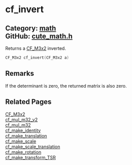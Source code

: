 [//]: # (This file is automatically generated by Cute Framework's docs parser.)
[//]: # (Do not edit this file by hand!)
[//]: # (See: https://github.com/RandyGaul/cute_framework/blob/master/samples/docs_parser.cpp)
[](../header.md ':include')

# cf_invert

Category: [math](/api_reference?id=math)  
GitHub: [cute_math.h](https://github.com/RandyGaul/cute_framework/blob/master/include/cute_math.h)  
---

Returns a [CF_M3x2](/math/cf_m3x2.md) inverted.

```cpp
CF_M3x2 cf_invert(CF_M3x2 a)
```

## Remarks

If the determinant is zero, the returned matrix is also zero.

## Related Pages

[CF_M3x2](/math/cf_m3x2.md)  
[cf_mul_m32_v2](/math/cf_mul_m32_v2.md)  
[cf_mul_m32](/math/cf_mul_m32.md)  
[cf_make_identity](/math/cf_make_identity.md)  
[cf_make_translation](/math/cf_make_translation.md)  
[cf_make_scale](/math/cf_make_scale.md)  
[cf_make_scale_translation](/math/cf_make_scale_translation.md)  
[cf_make_rotation](/math/cf_make_rotation.md)  
[cf_make_transform_TSR](/math/cf_make_transform_tsr.md)  

